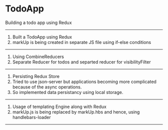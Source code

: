 # TodoApp
Building a todo app using Redux

----------------------------------------------------------------------------------------------------------------------------------------------

1. Built a TodoApp using Redux 
2. markUp is being created in separate JS file using if-else conditions

----------------------------------------------------------------------------------------------------------------------------------------------

1. Using CombineReducers
2. Separate Reducer for todos and separted reducer for visibilityFilter

----------------------------------------------------------------------------------------------------------------------------------------------

1. Persisting Redux Store
2. Tried to use json-server but applications becoming more complicated because of the async operations.
3. So implemented data persistancy using local storage.

----------------------------------------------------------------------------------------------------------------------------------------------

1. Usage of templating Engine along with Redux
2. markUp.js is being replaced by markUp.hbs and hence, using handlebars-loader

----------------------------------------------------------------------------------------------------------------------------------------------
